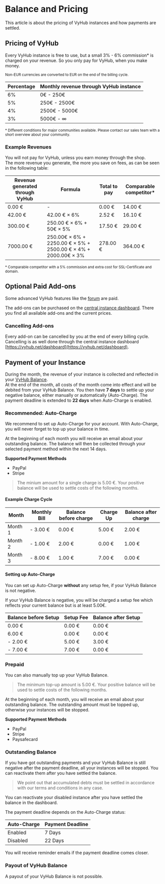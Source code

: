 # Balance and Pricing

This article is about the pricing of VyHub instances and how payments are settled.

## Pricing of VyHub

Every VyHub instance is free to use, but a small 3% - 6% commission* is charged on your revenue. So you only pay for
VyHub,
when you make money.

<sub>Non-EUR currencies are converted to EUR on the end of the billing cycle.</sub>

| Percentage | Monthly revenue through VyHub instance |
|------------|----------------------------------------|
| 6%         | 0€ - 250€                              |
| 5%         | 250€ - 2500€                           |
| 4%         | 2500€ - 5000€                          |
| 3%         | 5000€ -   ∞                            |

<sub>* Different conditions for major communities available. Please contact our sales team with a short overview about
your community.</sub>

### Example Revenues

You will not pay for VyHub, unless you earn money through the shop.  
The more revenue you generate, the more you save on fees, as can be seen in the following table:


| Revenue generated through VyHub | Formula                                                        | Total to pay | Comparable competitor* |
|---------------------------------|----------------------------------------------------------------|--------------|------------------------|
| 0.00 €                          | -                                                              | 0.00 €       | 14.00 €                |
| 42.00 €                         | 42.00 € × 6%                                                   | 2.52 €       | 16.10 €                |
| 300.00 €                        | 250.00 € × 6% + 50€ × 5%                                       | 17.50 €      | 29.00 €                |
| 7000.00 €                       | 250.00€ × 6% + 2250.00 € × 5% + 2500.00 € × 4% + 2000.00€ × 3% | 278.00 €     | 364.00 €               |

<sub>* Comparable competitor with a 5% commission and extra cost for SSL-Certificate and domain.</sub>

## Optional Paid Add-ons

Some advanced VyHub features like the [forum](../guide/forum.md) are paid.

The add-ons can be purchased on the [central instance dashboard](https://vyhub.net/dashboard).
There you find all available add-ons and the current prices.

### Cancelling Add-ons

Every add-on can be cancelled by you at the end of every billing cycle.   
Cancelling is as well done through the central instance
dashboard [https://vyhub.net/dashboard](https://vyhub.net/dashboard).

## Payment of your Instance

During the month, the revenue of your instance is collected and reflected in
your [VyHub Balance](https://vyhub.net/account).  
At the end of the month, all costs of the month come into effect and will be debited from your VyHub Balance.
You then have __7 days__ to settle up your negative balance, either manually or automatically (Auto-Charge). The payment
deadline is extended to __22 days__ when Auto-Charge is enabled.

### Recommended: Auto-Charge

We recommend to set up Auto-Charge for your account.
With Auto-Charge, you will never forget to top up your balance in time.

At the beginning of each month you will receive an email about your outstanding balance.
The balance will then be collected through your selected payment method within the next 14 days.

**Supported Payment Methods**

- PayPal
- Stripe

> The minium amount for a single charge is 5.00 €. Your positive balance will be used to settle costs of the following
> months.

#### Example Charge Cycle

| Month   | Monthly Bill | Balance before charge | Charge Up | Balance after charge |
|---------|--------------|-----------------------|-----------|----------------------|
| Month 1 | - 3.00 €     | 0.00 €                | 5.00 €    | 2.00 €               |
| Month 2 | - 1.00 €     | 2.00 €                | 0.00 €    | 1.00 €               |
| Month 3 | - 8.00 €     | 1.00 €                | 7.00 €    | 0.00 €               |

#### Setting up Auto-Charge

You can set up Auto-Charge **without** any setup fee, if your VyHub Balance is not negative.

If your VyHub Balance is negative, you will be charged a setup fee which reflects your current balance but is at least
5.00€.

| Balance before Setup | Setup Fee | Balance after Setup |  
|----------------------|-----------|---------------------|
| 0.00 €               | 0.00 €    | 0.00 €              | 
| 6.00 €               | 0.00 €    | 0.00 €              | 
| - 2.00 €             | 5.00 €    | 3.00 €              | 
| - 7.00 €             | 7.00 €    | 0.00 €              | 

### Prepaid

You can also manually top up your VyHub Balance.

> The minimum top-up amount is 5.00 €. Your positive balance will be used to settle costs of the following months.

At the beginning of each month, you will receive an email about your outstanding balance. The outstanding amount must be
topped up, otherwise your instances will be stopped.

**Supported Payment Methods**

- PayPal
- Stripe
- Paysafecard

### Outstanding Balance

If you have got outstanding payments and your VyHub Balance is still negative after the payment deadline, all your
instances will be stopped. You can reactivate
them after you have settled the balance.

> We point out that accumulated debts must be settled in accordance with our terms and conditions in any case.

You can reactivate your disabled instance after you have settled the balance in the dashboard.

The payment deadline depends on the Auto-Charge status:

| Auto-Charge | Payment Deadline |
|-------------|------------------|
| Enabled     | 7 Days           | 
| Disabled    | 22 Days          | 

You will receive reminder emails if the payment deadline comes closer.

### Payout of VyHub Balance

A payout of your VyHub Balance is not possible.


